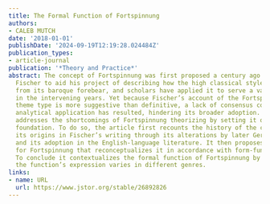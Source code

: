 ```yaml
---
title: The Formal Function of Fortspinnung
authors:
- CALEB MUTCH
date: '2018-01-01'
publishDate: '2024-09-19T12:19:28.024484Z'
publication_types:
- article-journal
publication: '*Theory and Practice*'
abstract: The concept of Fortspinnung was first proposed a century ago by Wilhelm
  Fischer to aid his project of describing how the high classical style developed
  from its baroque forebear, and scholars have applied it to serve a variety of ends
  in the intervening years. Yet because Fischer’s account of the Fortspinnungstypus
  theme type is more suggestive than definitive, a lack of consensus concerning its
  analytical application has resulted, hindering its broader adoption. This essay
  addresses the shortcomings of Fortspinnung theorizing by setting it on a firmer
  foundation. To do so, the article first recounts the history of the concept from
  its origins in Fischer’s writing through its alterations by later German theorists
  and its adoption in the English-language literature. It then proposes a new definition
  for Fortspinnung that reconceptualizes it in accordance with form-functional theory.
  To conclude it contextualizes the formal function of Fortspinnung by examining how
  the function’s expression varies in different genres.
links:
- name: URL
  url: https://www.jstor.org/stable/26892826
---
```

